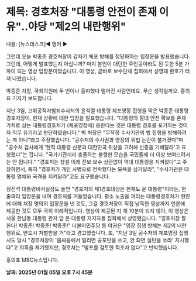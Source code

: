 # **제목: 경호처장 "대통령 안전이 존재 이유"‥야당 "제2의 내란행위"**

  내용: [뉴스데스크]◀ 앵커 ▶

그런데 오늘 박종준 경호처장이 갑자기 체포 방해를 정당화하는 입장문을 발표했습니다. 그런데, 어떻게 발표했는지 아십니까? 마치 본인이 대단한 주인공이라도 된 듯한 5분 가까이 되는 영상 입장문이었습니다. 이 영상, 곧바로 보수단체 집회에서 상영돼 환호가 터져 나왔습니다.

박종준 처장, 국회의원에 두 번이나 출마했다 떨어진 사람인데요. 무슨 생각일까요. 홍의표 기자가 보도합니다.

지난 3일, 고위공직자범죄수사처의 윤석열 대통령 체포영장 집행을 막은 박종준 대통령경호처장이, 현재 상황에 대한 입장을 발표했습니다. "대통령의 절대 안전 확보를 존재 가치로 삼는 대통령경호처가 (체포영장에) 응한다는 것은 대통령 경호를 포기하는 것이자 직무 유기라고 판단하였습니다." 박 처장은 "무작정 수사기관의 법 집행을 방해하려는 게 아니"라고 주장했습니다. "공수처의 수사권과 영장의 위법 논란이 불거졌다"며 "공수처 검사에게 '현직 대통령 신분과 대한민국 위상을 고려해 신중을 기해달라'고 요청했다"는 겁니다. "국가기관끼리 충돌하는 불행한 모습을 국민들께 더 이상 보여드려서는 안 됩니다." "경호처는 창설 이래 진보·보수 상관없이 역대 대통령을 지켜왔다"고 주장하면서, 특히 "경호처가 개인 사병으로 전락했다는 모욕을 삼가달라", "수사기관은 대통령 명예와 국격을 지켜달라"고도 요구했습니다.

정진석 대통령비서실장도 돌연 "경호처의 제1경호대상은 현재도 윤 대통령"이라는, 한 줄짜리 입장문을 내며 경호처를 거들었습니다. 평소 노출을 꺼리는 대통령경호처가 현안에 대해 처장 명의의 입장문을 낸 것도, 그걸 경호처장이 직접 낭독한 영상까지 언론에 제공한 것도 모두 극히 이례적입니다. 영상이 제공된 지 채 10분이 되지 않아, 이 영상은 서울 한남동 대통령 관저 앞 윤 대통령 지지자들 집회에서 상영됐습니다. "경호처장 잘한다! 박종준! 박종준! 박종준!" 더불어민주당 등 야권은 "영장 집행 방해는 제2의 내란 행위로, 반드시 처벌받을 거"라고 경고했습니다. 또, "지난 3일 공수처의 체포영장 집행 시도 당시 "경호처장이 '몸싸움에서 밀리면 공포탄을 쓰고, 안 되면 실탄을 쏘라' 지시했다"고 의혹을 제기했지만, 경호처는 "발포를 검토한 적조차 없다"고 반박했습니다.

홍의표 MBC뉴스입니다.

  **날짜: 2025년 01월 05일 오후 7시 45분**
